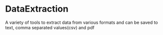 # DataExtraction
A variety of tools to extract data from various formats and can be saved to text,  comma separated values(csv) and pdf
